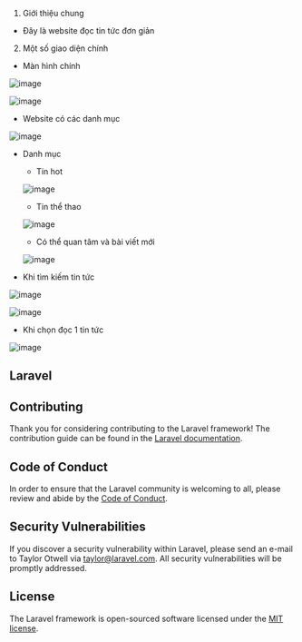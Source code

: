 1. Giới thiệu chung
- Đây là website đọc tin tức đơn giản
2. Một số giao diện chính
- Màn hình chính

![image](https://user-images.githubusercontent.com/59814921/120929909-2261af80-c715-11eb-85bc-e59265b38520.png)

![image](https://user-images.githubusercontent.com/59814921/120930036-c21f3d80-c715-11eb-9314-339d7359348b.png)

- Website có các danh mục

![image](https://user-images.githubusercontent.com/59814921/120929922-31e0f880-c715-11eb-89ef-79d29d519c54.png)

- Danh mục
    - Tin hot
    
    ![image](https://user-images.githubusercontent.com/59814921/120929928-3efde780-c715-11eb-89b2-750eb6709a47.png)
    - Tin thể thao
    
    ![image](https://user-images.githubusercontent.com/59814921/120929944-563cd500-c715-11eb-96d0-f3f569baaadd.png)
    - Có thể quan tâm và bài viết mới
    
   ![image](https://user-images.githubusercontent.com/59814921/120929971-7371a380-c715-11eb-83c6-b9006c30155b.png)
   
- Khi tìm kiếm tin tức

![image](https://user-images.githubusercontent.com/59814921/120929692-378a0e80-c714-11eb-85fd-95a292dcfab4.png)

![image](https://user-images.githubusercontent.com/59814921/120929710-5092bf80-c714-11eb-8083-ec00a22ab1fe.png)

- Khi chọn đọc 1 tin tức 

![image](https://user-images.githubusercontent.com/59814921/120929983-83898300-c715-11eb-87b3-711582c26808.png)


## Laravel 

## Contributing

Thank you for considering contributing to the Laravel framework! The contribution guide can be found in the [Laravel documentation](https://laravel.com/docs/contributions).

## Code of Conduct

In order to ensure that the Laravel community is welcoming to all, please review and abide by the [Code of Conduct](https://laravel.com/docs/contributions#code-of-conduct).

## Security Vulnerabilities

If you discover a security vulnerability within Laravel, please send an e-mail to Taylor Otwell via [taylor@laravel.com](mailto:taylor@laravel.com). All security vulnerabilities will be promptly addressed.

## License

The Laravel framework is open-sourced software licensed under the [MIT license](https://opensource.org/licenses/MIT).
